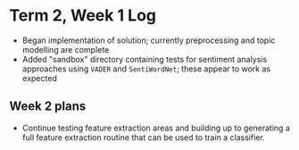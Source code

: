 # Term 2, Week 1 Log
- Began implementation of solution; currently preprocessing and topic modelling are complete
- Added "sandbox" directory containing tests for sentiment analysis approaches using `VADER` and `SentiWordNet`; these appear to work as expected

## Week 2 plans
- Continue testing feature extraction areas and building up to generating a full feature extraction routine that can be used to train a classifier.